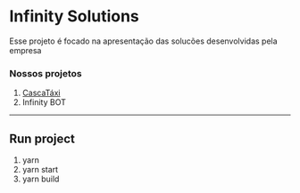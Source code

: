 # Infinity Solutions

Esse projeto é focado na apresentação das solucões desenvolvidas pela empresa

### Nossos projetos
1. [CascaTáxi](https://cascataxi-85210.web.app/)
2. Infinity BOT

---

## Run project

1. yarn
2. yarn start
3. yarn build 
